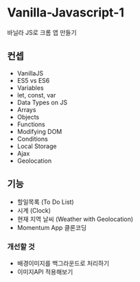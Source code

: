 # Vanilla-Javascript-1
바닐라 JS로 크롬 앱 만들기

## 컨셉

+ VanillaJS
+ ES5 vs ES6
+ Variables
+ let, const, var
+ Data Types on JS
+ Arrays
+ Objects
+ Functions
+ Modifying DOM
+ Conditions
+ Local Storage
+ Ajax
+ Geolocation

## 기능

+ 할일목록 (To Do List)
+ 시계 (Clock)
+ 현재 지역 날씨 (Weather with Geolocation)
+ Momentum App 클론코딩

### 개선할 것
+ 배경이미지를 백그라운드로 처리하기
+ 이미지API 적용해보기 
